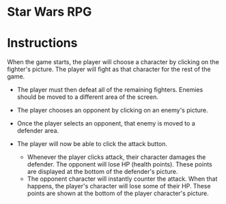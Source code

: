 # Star Wars RPG

# Instructions

When the game starts, the player will choose a character by clicking on the fighter's picture. The player will fight as that character for the rest of the game.

   * The player must then defeat all of the remaining fighters. Enemies should be moved to a different area of the screen.

   * The player chooses an opponent by clicking on an enemy's picture.

   * Once the player selects an opponent, that enemy is moved to a defender area.

   * The player will now be able to click the attack button.
        * Whenever the player clicks attack, their character damages the defender. The opponent will lose HP (health points). These points are displayed at the bottom of the defender's picture.
        * The opponent character will instantly counter the attack. When that happens, the player's character will lose some of their HP. These points are shown at the bottom of the player character's picture.
